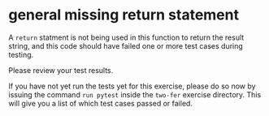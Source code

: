 # general missing return statement

A `return` statment is not being used in this function to return the result string, and this code should have failed one or more test cases during testing.

Please review your test results.

If you have not yet run the tests yet for this exercise, please do so now by issuing the command ```run pytest``` inside the `two-fer` exercise directory.
This will give you a list of which test cases passed or failed.
